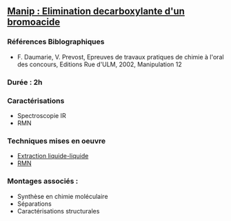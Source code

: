 ## <ins>Manip : Elimination decarboxylante d'un bromoacide </ins>

### Références Biblographiques 
- F. Daumarie, V. Prevost, Epreuves de travaux pratiques de chimie à l'oral des concours, Editions Rue d'ULM, 2002, Manipulation 12

### Durée : 2h

### Caractérisations
- Spectroscopie IR
- RMN
### Techniques mises en oeuvre
- [Extraction liquide-liquide](extraction.md)
- [RMN](rmn.md)

### Montages associés :
- Synthèse en chimie moléculaire
- Séparations
- Caractérisations structurales